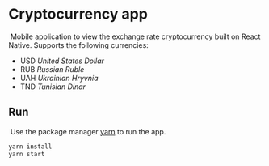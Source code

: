 # Cryptocurrency app
​
Mobile application to view the exchange rate cryptocurrency built on React Native. Supports the following currencies:
- USD *United States Dollar*
- RUB *Russian Ruble*
- UAH *Ukrainian Hryvnia* 
- TND *Tunisian Dinar*
​
## Run
​
Use the package manager [yarn](https://yarnpkg.com/lang/en/) to run the app.
​
```bash
yarn install
yarn start
```
